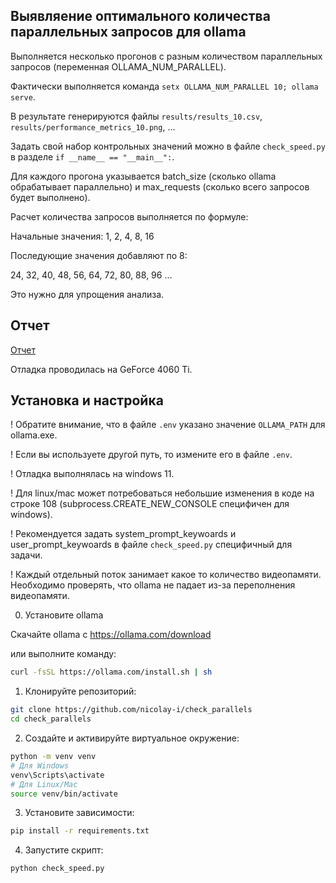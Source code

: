 ## Выявляение оптимального количества параллельных запросов для ollama

Выполняется несколько прогонов с разным количеством параллельных запросов (переменная OLLAMA_NUM_PARALLEL).

Фактически выполняется команда `setx OLLAMA_NUM_PARALLEL 10; ollama serve`.

В результате генерируются файлы `results/results_10.csv`, `results/performance_metrics_10.png`, ...

Задать свой набор контрольных значений можно в файле `check_speed.py` в разделе `if __name__ == "__main__":`.

Для каждого прогона указывается batch_size (сколько ollama обрабатывает параллельно) и max_requests (сколько всего запросов будет выполнено).

Расчет количества запросов выполняется по формуле:

Начальные значения:
1, 2, 4, 8, 16

Последующие значения добавляют по 8:

24, 32, 40, 48, 56, 64, 72, 80, 88, 96 ...

Это нужно для упрощения анализа.

## Отчет

[Отчет](report.md)

Отладка проводилась на GeForce 4060 Ti.


## Установка и настройка

! Обратите внимание, что в файле `.env` указано значение `OLLAMA_PATH` для ollama.exe.

! Если вы используете другой путь, то измените его в файле `.env`.

! Отладка выполнялась на windows 11.

! Для linux/mac может потребоваться небольшие изменения в коде на строке 108 (subprocess.CREATE_NEW_CONSOLE специфичен для windows).


! Рекомендуется задать system_prompt_keywoards и user_prompt_keywoards в файле `check_speed.py` специфичный для задачи.


! Каждый отдельный поток занимает какое то количество видеопамяти. Необходимо проверять, что ollama не падает из-за переполнения видеопамяти.


0. Установите ollama

Скачайте ollama с https://ollama.com/download

или выполните команду:

```bash
curl -fsSL https://ollama.com/install.sh | sh
```

1. Клонируйте репозиторий:
```bash
git clone https://github.com/nicolay-i/check_parallels
cd check_parallels
```

2. Создайте и активируйте виртуальное окружение:
```bash
python -m venv venv
# Для Windows
venv\Scripts\activate
# Для Linux/Mac
source venv/bin/activate
```

3. Установите зависимости:
```bash
pip install -r requirements.txt
```

4. Запустите скрипт:
```bash
python check_speed.py
```


